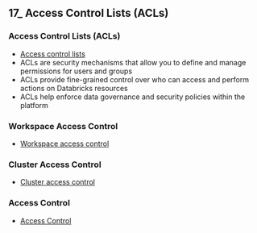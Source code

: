 ## 17_ Access Control Lists (ACLs)

### Access Control Lists (ACLs)
- [Access control lists](https://learn.microsoft.com/en-us/azure/databricks/security/auth/access-control/)
- ACLs are security mechanisms that allow you to define and manage permissions for users and groups
- ACLs provide fine-grained control over who can access and perform actions on Databricks resources
- ACLs help enforce data governance and security policies within the platform

### Workspace Access Control
- [Workspace access control](https://learn.microsoft.com/en-us/azure/databricks/security/auth/access-control/#folders)

### Cluster Access Control
- [Cluster access control](https://learn.microsoft.com/en-us/azure/databricks/compute/clusters-manage)

### Access Control
- [Access Control](https://learn.microsoft.com/en-us/azure/databricks/security/auth/access-control/)